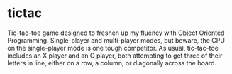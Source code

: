 # tictac
Tic-tac-toe game designed to freshen up my fluency with
Object Oriented Programming. Single-player and multi-player
modes, but beware, the CPU on the single-player mode is one
tough competitor. As usual, tic-tac-toe includes an X player
and an O player, both attempting to get three of their
letters in line, either on a row, a column, or diagonally
across the board.
